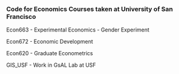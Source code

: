 ### Code for Economics Courses taken at University of San Francisco
Econ663 - Experimental Economics
                - Gender Experiment           

Econ672 - Economic Development

Econ620 - Graduate Econometrics

GIS_USF - Work in GsAL Lab at USF
